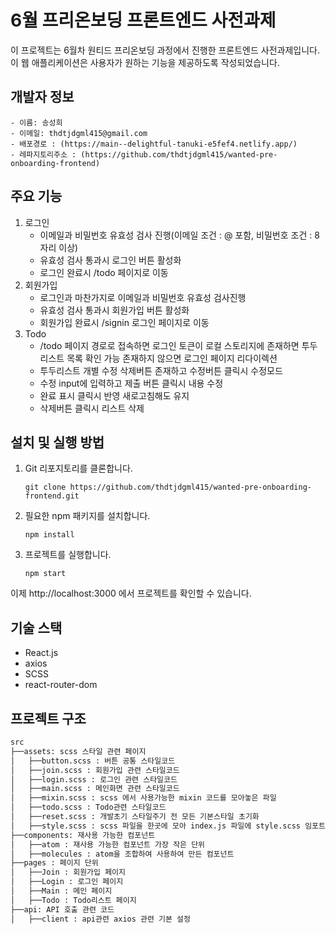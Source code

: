 # 6월 프리온보딩 프론트엔드 사전과제

이 프로젝트는 6월차 원티드 프리온보딩 과정에서 진행한 프론트엔드 사전과제입니다. 이 웹 애플리케이션은 사용자가 원하는 기능을 제공하도록 작성되었습니다.

## 개발자 정보

```
- 이름: 송성희
- 이메일: thdtjdgml415@gmail.com
- 배포경로 : (https://main--delightful-tanuki-e5fef4.netlify.app/)
- 레파지토리주소 : (https://github.com/thdtjdgml415/wanted-pre-onboarding-frontend)
```

## 주요 기능

1. 로그인
   - 이메일과 비밀번호 유효성 검사 진행(이메일 조건 : @ 포함, 비밀번호 조건 : 8자리 이상)
   - 유효성 검사 통과시 로그인 버튼 활성화
   - 로그인 완료시 /todo 페이지로 이동
2. 회원가입
   - 로그인과 마찬가지로 이메일과 비밀번호 유효성 검사진행
   - 유효성 검사 통과시 회원가입 버튼 활성화
   - 회원가입 완료시 /signin 로그인 페이지로 이동
3. Todo
   - /todo 페이지 경로로 접속하면 로그인 토큰이 로컬 스토리지에 존재하면 투두리스트 목록 확인 가능 존재하지 않으면 로그인 페이지 리다이렉션
   - 투두리스트 개별 수정 삭제버튼 존재하고 수정버튼 클릭시 수정모드
   - 수정 input에 입력하고 제출 버튼 클릭시 내용 수정
   - 완료 표시 클릭시 반영 새로고침해도 유지
   - 삭제버튼 클릭시 리스트 삭제

## 설치 및 실행 방법

1. Git 리포지토리를 클론합니다.

   ```
   git clone https://github.com/thdtjdgml415/wanted-pre-onboarding-frontend.git
   ```

2. 필요한 npm 패키지를 설치합니다.

   ```
   npm install
   ```

3. 프로젝트를 실행합니다.

   ```
   npm start
   ```

이제 http://localhost:3000 에서 프로젝트를 확인할 수 있습니다.

## 기술 스택

- React.js
- axios
- SCSS
- react-router-dom

## 프로젝트 구조

```bash
src
├──assets: scss 스타일 관련 페이지
│   ├──button.scss : 버튼 공통 스타일코드
│   ├──join.scss : 회원가입 관련 스타일코드
│   ├──login.scss : 로그인 관련 스타일코드
│   ├──main.scss : 메인화면 관련 스타일코드
│   ├──mixin.scss : scss 에서 사용가능한 mixin 코드를 모아놓은 파일
│   ├──todo.scss : Todo관련 스타일코드
│   ├──reset.scss : 개발초기 스타일주기 전 모든 기본스타일 초기화
│   ├──style.scss : scss 파일을 한곳에 모아 index.js 파일에 style.scss 임포트
├──components: 재사용 가능한 컴포넌트
│   ├──atom : 재사용 가능한 컴포넌트 가장 작은 단위
│   ├──molecules : atom을 조합하여 사용하여 만든 컴포넌트
├──pages : 페이지 단위
│   ├──Join : 회원가입 페이지
│   ├──Login : 로그인 페이지
│   ├──Main : 메인 페이지
│   ├──Todo : Todo리스트 페이지
├──api: API 호출 관련 코드
│   ├──client : api관련 axios 관련 기본 설정
```
